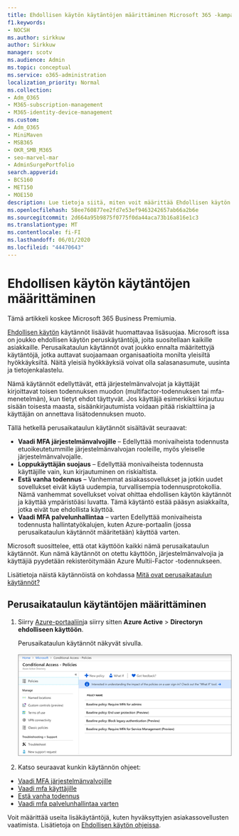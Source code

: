 ```yaml
---
title: Ehdollisen käytön käytäntöjen määrittäminen Microsoft 365 -kampanjoille
f1.keywords:
- NOCSH
ms.author: sirkkuw
author: Sirkkuw
manager: scotv
ms.audience: Admin
ms.topic: conceptual
ms.service: o365-administration
localization_priority: Normal
ms.collection:
- Adm_O365
- M365-subscription-management
- M365-identity-device-management
ms.custom:
- Adm_O365
- MiniMaven
- MSB365
- OKR_SMB_M365
- seo-marvel-mar
- AdminSurgePortfolio
search.appverid:
- BCS160
- MET150
- MOE150
description: Lue tietoja siitä, miten voit määrittää Ehdollisen käytön käytännöt Microsoft 365 -kampanjoille, jotta voit lisätä huomattavasti lisäsuojaa.
ms.openlocfilehash: 58ee760877ee2fd7e53ef9463242657ab66a2b6e
ms.sourcegitcommit: 2d664a95b9875f0775f0da44aca73b16a816e1c3
ms.translationtype: MT
ms.contentlocale: fi-FI
ms.lasthandoff: 06/01/2020
ms.locfileid: "44470643"
---
```

# <a name="set-up-conditional-access-policies"></a>Ehdollisen käytön käytäntöjen määrittäminen

Tämä artikkeli koskee Microsoft 365 Business Premiumia.

[Ehdollisen käytön](https://docs.microsoft.com/azure/active-directory/conditional-access/overview) käytännöt lisäävät huomattavaa lisäsuojaa. Microsoft issa on joukko ehdollisen käytön peruskäytäntöjä, joita suositellaan kaikille asiakkaille. Perusaikataulun käytännöt ovat joukko ennalta määritettyjä käytäntöjä, jotka auttavat suojaamaan organisaatioita monilta yleisiltä hyökkäyksiltä. Näitä yleisiä hyökkäyksiä voivat olla salasanasumute, uusinta ja tietojenkalastelu.

Nämä käytännöt edellyttävät, että järjestelmänvalvojat ja käyttäjät kirjoittavat toisen todennuksen muodon (multifactor-todennuksen tai mfa-menetelmän), kun tietyt ehdot täyttyvät. Jos käyttäjä esimerkiksi kirjautuu sisään toisesta maasta, sisäänkirjautumista voidaan pitää riskialttiina ja käyttäjän on annettava lisätodennuksen muoto. 

Tällä hetkellä perusaikataulun käytännöt sisältävät seuraavat:
- **Vaadi MFA järjestelmänvalvojille** &ndash; Edellyttää monivaiheista todennusta etuoikeutetummille järjestelmänvalvojan rooleille, myös yleiselle järjestelmänvalvojalle.
- **Loppukäyttäjän suojaus** &ndash; Edellyttää monivaiheista todennusta käyttäjille vain, kun kirjautuminen on riskialtista. 
- **Estä vanha todennus** &ndash; Vanhemmat asiakassovellukset ja jotkin uudet sovellukset eivät käytä uudempia, turvallisempia todennusprotokollia. Nämä vanhemmat sovellukset voivat ohittaa ehdollisen käytön käytännöt ja käyttää ympäristöäsi luvatta. Tämä käytäntö estää pääsyn asiakkailta, jotka eivät tue ehdollista käyttöä. 
- **Vaadi MFA palvelunhallintaa** &ndash; varten Edellyttää monivaiheista todennusta hallintatyökalujen, kuten Azure-portaalin (jossa perusaikataulun käytännöt määritetään) käyttöä varten. 

Microsoft suosittelee, että otat käyttöön kaikki nämä perusaikataulun käytännöt. Kun nämä käytännöt on otettu käyttöön, järjestelmänvalvojia ja käyttäjiä pyydetään rekisteröitymään Azure Multii-Factor -todennukseen.

Lisätietoja näistä käytännöistä on kohdassa [Mitä ovat perusaikataulun käytännöt?](https://docs.microsoft.com/azure/active-directory/conditional-access/concept-baseline-protection)


## <a name="set-up-baseline-policies"></a>Perusaikataulun käytäntöjen määrittäminen

1. Siirry [Azure-portaaliin](https://portal.azure.com)ja siirry sitten **Azure Active** \> **Directoryn ehdolliseen käyttöön**.
    
    Perusaikataulun käytännöt näkyvät sivulla. <br/> <br/>
    ![Sivu, jossa on luettelo ehdollisen käytön perusaikataulun käytännöistä.](../media/baslinepolicies.png)
1. Katso seuraavat kunkin käytännön ohjeet:

  - [Vaadi MFA järjestelmänvalvojille](https://docs.microsoft.com/azure/active-directory/conditional-access/howto-baseline-protect-administrators)
- [Vaadi mfa käyttäjille](https://docs.microsoft.com/azure/active-directory/conditional-access/howto-baseline-protect-end-users)  
 - [Estä vanha todennus](https://docs.microsoft.com/azure/active-directory/conditional-access/howto-baseline-protect-legacy-auth)
  - [Vaadi mfa palvelunhallintaa varten](https://docs.microsoft.com/azure/active-directory/conditional-access/howto-baseline-protect-azure)

Voit määrittää useita lisäkäytäntöjä, kuten hyväksyttyjen asiakassovellusten vaatimista. Lisätietoja on [Ehdollisen käytön ohjeissa](https://docs.microsoft.com/azure/active-directory/conditional-access/).
